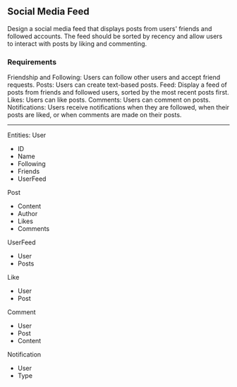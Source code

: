## Social Media Feed

Design a social media feed that displays posts from users' friends and followed accounts. 
The feed should be sorted by recency and allow users to interact with posts by liking and commenting.

### Requirements
Friendship and Following: Users can follow other users and accept friend requests.
Posts: Users can create text-based posts.
Feed: Display a feed of posts from friends and followed users, sorted by the most recent posts first.
Likes: Users can like posts.
Comments: Users can comment on posts.
Notifications: Users receive notifications when they are followed, when their posts are liked, 
or when comments are made on their posts.

____________________________________________________________

Entities:
User
- ID
- Name
- Following
- Friends
- UserFeed

Post
- Content
- Author
- Likes
- Comments

UserFeed
- User
- Posts

Like
- User
- Post

Comment
- User
- Post
- Content

Notification
- User
- Type